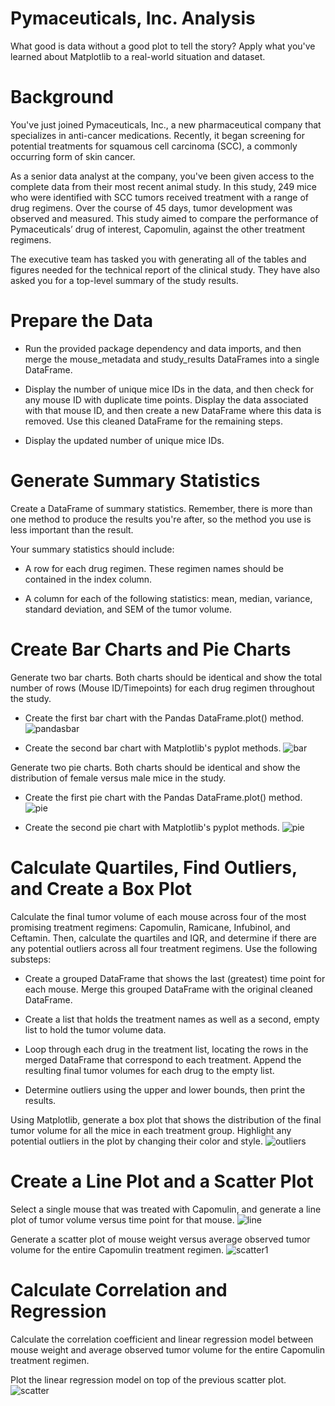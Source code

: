 # Pymaceuticals, Inc. Analysis
What good is data without a good plot to tell the story?
Apply what you've learned about Matplotlib to a real-world situation and dataset. 

# Background
You've just joined Pymaceuticals, Inc., a new pharmaceutical company that specializes in anti-cancer medications. Recently, it began screening for potential treatments for squamous cell carcinoma (SCC), a commonly occurring form of skin cancer.

As a senior data analyst at the company, you've been given access to the complete data from their most recent animal study. In this study, 249 mice who were identified with SCC tumors received treatment with a range of drug regimens. Over the course of 45 days, tumor development was observed and measured. This study aimed to compare the performance of Pymaceuticals’ drug of interest, Capomulin, against the other treatment regimens.

The executive team has tasked you with generating all of the tables and figures needed for the technical report of the clinical study. They have also asked you for a top-level summary of the study results.

# Prepare the Data
- Run the provided package dependency and data imports, and then merge the mouse_metadata and study_results DataFrames into a single DataFrame.

- Display the number of unique mice IDs in the data, and then check for any mouse ID with duplicate time points. Display the data associated with that mouse ID, and then create a new DataFrame where this data is removed. Use this cleaned DataFrame for the remaining steps.

- Display the updated number of unique mice IDs.

# Generate Summary Statistics
Create a DataFrame of summary statistics. Remember, there is more than one method to produce the results you're after, so the method you use is less important than the result.

Your summary statistics should include:

- A row for each drug regimen. These regimen names should be contained in the index column.

- A column for each of the following statistics: mean, median, variance, standard deviation, and SEM of the tumor volume.

# Create Bar Charts and Pie Charts
Generate two bar charts. Both charts should be identical and show the total number of rows (Mouse ID/Timepoints) for each drug regimen throughout the study.

- Create the first bar chart with the Pandas DataFrame.plot() method.
  ![pandasbar](https://github.com/JLaydeJ/data-visualization-challenge/assets/134284646/021a83a0-f17d-4e81-abb2-163e27e79b4c)




- Create the second bar chart with Matplotlib's pyplot methods.
  ![bar](https://github.com/JLaydeJ/data-visualization-challenge/assets/134284646/0e2ed9ba-6723-4e00-8293-6af8a3be8214)



Generate two pie charts. Both charts should be identical and show the distribution of female versus male mice in the study.

- Create the first pie chart with the Pandas DataFrame.plot() method.
  ![pie](https://github.com/JLaydeJ/data-visualization-challenge/assets/134284646/cec44460-bcaf-4daa-afa2-673f9edc5d42)


- Create the second pie chart with Matplotlib's pyplot methods.
  ![pie](https://github.com/JLaydeJ/data-visualization-challenge/assets/134284646/96b13bfd-1976-4507-8d55-d9c53675b192)


# Calculate Quartiles, Find Outliers, and Create a Box Plot
Calculate the final tumor volume of each mouse across four of the most promising treatment regimens: Capomulin, Ramicane, Infubinol, and Ceftamin. Then, calculate the quartiles and IQR, and determine if there are any potential outliers across all four treatment regimens. Use the following substeps:

- Create a grouped DataFrame that shows the last (greatest) time point for each mouse. Merge this grouped DataFrame with the original cleaned DataFrame.

- Create a list that holds the treatment names as well as a second, empty list to hold the tumor volume data.

- Loop through each drug in the treatment list, locating the rows in the merged DataFrame that correspond to each treatment. Append the resulting final tumor volumes for each drug to the empty list.

- Determine outliers using the upper and lower bounds, then print the results.

Using Matplotlib, generate a box plot that shows the distribution of the final tumor volume for all the mice in each treatment group. Highlight any potential outliers in the plot by changing their color and style.
![outliers](https://github.com/JLaydeJ/data-visualization-challenge/assets/134284646/d0ec7cc5-637e-4816-bae6-49f3647960f4)


# Create a Line Plot and a Scatter Plot
Select a single mouse that was treated with Capomulin, and generate a line plot of tumor volume versus time point for that mouse.
![line](https://github.com/JLaydeJ/data-visualization-challenge/assets/134284646/f7236750-6ef3-4fb2-9d5c-559cc3fcbf68)


Generate a scatter plot of mouse weight versus average observed tumor volume for the entire Capomulin treatment regimen.
![scatter1](https://github.com/JLaydeJ/data-visualization-challenge/assets/134284646/a3e1bc24-3ca0-410c-b571-ccc772334473)


# Calculate Correlation and Regression
Calculate the correlation coefficient and linear regression model between mouse weight and average observed tumor volume for the entire Capomulin treatment regimen.

Plot the linear regression model on top of the previous scatter plot.
![scatter](https://github.com/JLaydeJ/data-visualization-challenge/assets/134284646/59493ee2-5614-42a4-a6ea-2277d41c6e72)
